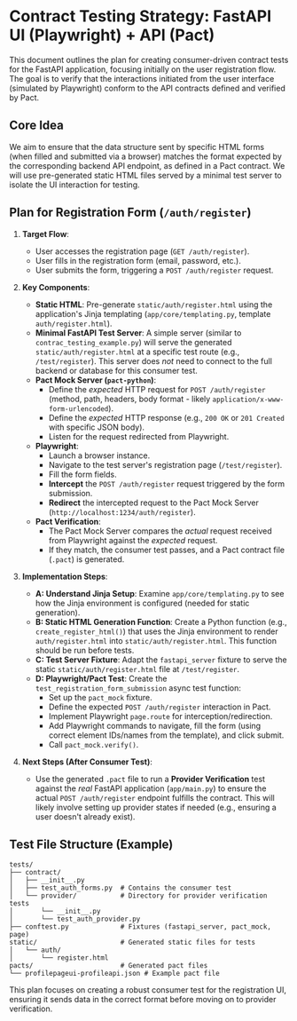 # Contract Testing Strategy: FastAPI UI (Playwright) + API (Pact)

This document outlines the plan for creating consumer-driven contract tests for the FastAPI application, focusing initially on the user registration flow. The goal is to verify that the interactions initiated from the user interface (simulated by Playwright) conform to the API contracts defined and verified by Pact.

## Core Idea

We aim to ensure that the data structure sent by specific HTML forms (when filled and submitted via a browser) matches the format expected by the corresponding backend API endpoint, as defined in a Pact contract. We will use pre-generated static HTML files served by a minimal test server to isolate the UI interaction for testing.

## Plan for Registration Form (`/auth/register`)

1.  **Target Flow**:

    - User accesses the registration page (`GET /auth/register`).
    - User fills in the registration form (email, password, etc.).
    - User submits the form, triggering a `POST /auth/register` request.

2.  **Key Components**:

    - **Static HTML**: Pre-generate `static/auth/register.html` using the application's Jinja templating (`app/core/templating.py`, template `auth/register.html`).
    - **Minimal FastAPI Test Server**: A simple server (similar to `contrac_testing_example.py`) will serve the generated `static/auth/register.html` at a specific test route (e.g., `/test/register`). This server does _not_ need to connect to the full backend or database for this consumer test.
    - **Pact Mock Server (`pact-python`)**:
      - Define the _expected_ HTTP request for `POST /auth/register` (method, path, headers, body format - likely `application/x-www-form-urlencoded`).
      - Define the _expected_ HTTP response (e.g., `200 OK` or `201 Created` with specific JSON body).
      - Listen for the request redirected from Playwright.
    - **Playwright**:
      - Launch a browser instance.
      - Navigate to the test server's registration page (`/test/register`).
      - Fill the form fields.
      - **Intercept** the `POST /auth/register` request triggered by the form submission.
      - **Redirect** the intercepted request to the Pact Mock Server (`http://localhost:1234/auth/register`).
    - **Pact Verification**:
      - The Pact Mock Server compares the _actual_ request received from Playwright against the _expected_ request.
      - If they match, the consumer test passes, and a Pact contract file (`.pact`) is generated.

3.  **Implementation Steps**:

    - **A: Understand Jinja Setup**: Examine `app/core/templating.py` to see how the Jinja environment is configured (needed for static generation).
    - **B: Static HTML Generation Function**: Create a Python function (e.g., `create_register_html()`) that uses the Jinja environment to render `auth/register.html` into `static/auth/register.html`. This function should be run before tests.
    - **C: Test Server Fixture**: Adapt the `fastapi_server` fixture to serve the static `static/auth/register.html` file at `/test/register`.
    - **D: Playwright/Pact Test**: Create the `test_registration_form_submission` async test function:
      - Set up the `pact_mock` fixture.
      - Define the expected `POST /auth/register` interaction in Pact.
      - Implement Playwright `page.route` for interception/redirection.
      - Add Playwright commands to navigate, fill the form (using correct element IDs/names from the template), and click submit.
      - Call `pact_mock.verify()`.

4.  **Next Steps (After Consumer Test)**:
    - Use the generated `.pact` file to run a **Provider Verification** test against the _real_ FastAPI application (`app/main.py`) to ensure the actual `POST /auth/register` endpoint fulfills the contract. This will likely involve setting up provider states if needed (e.g., ensuring a user doesn't already exist).

## Test File Structure (Example)

```
tests/
├── contract/
│   ├── __init__.py
│   ├── test_auth_forms.py  # Contains the consumer test
│   └── provider/           # Directory for provider verification tests
│       └── __init__.py
│       └── test_auth_provider.py
├── conftest.py             # Fixtures (fastapi_server, pact_mock, page)
static/                     # Generated static files for tests
│   └── auth/
│       └── register.html
pacts/                      # Generated pact files
└── profilepageui-profileapi.json # Example pact file
```

This plan focuses on creating a robust consumer test for the registration UI, ensuring it sends data in the correct format before moving on to provider verification.
